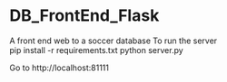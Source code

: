 # DB_FrontEnd_Flask
A front end web to a soccer database
To run the server  
pip install -r requirements.txt
python server.py

Go to http://localhost:81111
